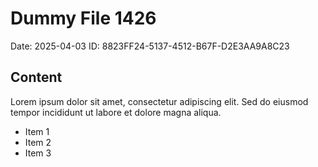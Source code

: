 # Dummy File 1426

Date: 2025-04-03
ID: 8823FF24-5137-4512-B67F-D2E3AA9A8C23

## Content

Lorem ipsum dolor sit amet, consectetur adipiscing elit.
Sed do eiusmod tempor incididunt ut labore et dolore magna aliqua.

* Item 1
* Item 2
* Item 3
